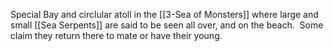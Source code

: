 Special Bay and circlular atoll in the [[3-Sea of Monsters]] where large and small [[Sea Serpents]] are said to be seen all over, and on the beach.  Some claim they return there to mate or have their young.